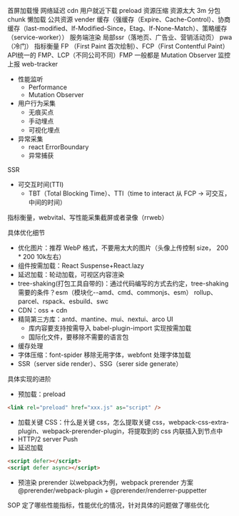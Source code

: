 首屏加载慢
 网络延迟
  cdn 用户就近下载
  preload
  资源压缩
 资源太大 3m
  分包 chunk
  懒加载
  公共资源 vender
  缓存（强缓存（Expire、Cache-Control）、协商缓存（last-modified、If-Modified-Since，Etag、If-None-Match）、策略缓存（service-worker））
  服务端渲染
    局部ssr（落地页、广告业、营销活动页）
  pwa（冷门）
指标衡量
    FP （First Paint 首次绘制）、FCP（First Contentful Paint）API统一的
    FMP、LCP（不同公司不同）FMP 一般都是 Mutation Observer
监控上报 web-tracker
- 性能监听
  - Performance
  - Mutation Observer
- 用户行为采集
  - 无痕买点
  - 手动埋点
  - 可视化埋点
- 异常采集
  - react ErrorBoundary
  - 异常捕获

SSR
- 可交互时间(TTI)
  - TBT（Total Blocking Time）、TTI（time to interact 从 FCP -> 可交互，中间的时间）

指标衡量，webvital、写性能采集截屏或者录像（rrweb）

具体优化细节
- 优化图片：推荐 WebP 格式，不要用太大的图片（头像上传控制 size， 200 * 200 10k左右）
- 组件按需加载：React Suspense+React.lazy
- 延迟加载：轮动加载，可视区内容渲染
- tree-shaking(打包工具自带的)：通过代码编写的方式去约定，tree-shaking需要的条件？esm（模块化--amd、cmd、commonjs、esm）  rollup、parcel、rspack、esbuild、swc
- CDN：oss + cdn
- 精简第三方库：antd、mantine、mui、nextui、arco UI
  - 库内容要支持按需导入 babel-plugin-import 实现按需加载
  - 国际化文件，要移除不需要的语言包
- 缓存处理
- 字体压缩：font-spider 移除无用字体，webfont 处理字体加载
- SSR（server side render）、SSG（serer side generate）

具体实现的进阶
- 预加载：preload
```html
<link rel="preload" href="xxx.js" as="script" />
```
- 加载关键 CSS：什么是关键 css，怎么提取关键 css，webpack-css-extra-plugin、webpack-prerender-plugin，将提取到的 css 内联插入到节点中
- HTTP/2 server Push
- 延迟加载
```html
<script defer></script>
<script defer async></script>
```
- 预渲染
prerender
以webpack为例，webpack prerender 方案 @prerender/webpack-plugin + @prerender/renderrer-puppetter 



SOP 定了哪些性能指标，性能优化的情况，针对具体的问题做了哪些优化
